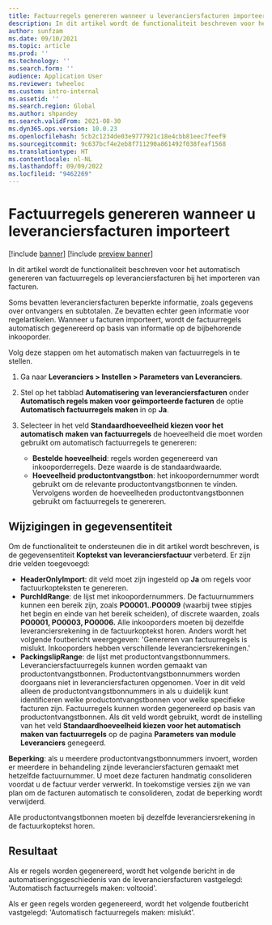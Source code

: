 ```yaml
---
title: Factuurregels genereren wanneer u leveranciersfacturen importeert
description: In dit artikel wordt de functionaliteit beschreven voor het automatisch genereren van factuurregels op leveranciersfacturen bij het importeren van facturen.
author: sunfzam
ms.date: 09/10/2021
ms.topic: article
ms.prod: ''
ms.technology: ''
ms.search.form: ''
audience: Application User
ms.reviewer: twheeloc
ms.custom: intro-internal
ms.assetid: ''
ms.search.region: Global
ms.author: shpandey
ms.search.validFrom: 2021-08-30
ms.dyn365.ops.version: 10.0.23
ms.openlocfilehash: 5cb2c1234de03e9777921c18e4cbb81eec7feef9
ms.sourcegitcommit: 9c637bcf4e2eb8f711290a861492f038feaf1568
ms.translationtype: HT
ms.contentlocale: nl-NL
ms.lasthandoff: 09/09/2022
ms.locfileid: "9462269"
---
```

# <a name="generate-invoice-lines-when-you-import-vendor-invoices"></a>Factuurregels genereren wanneer u leveranciersfacturen importeert

[!include [banner](../includes/banner.md)]
[!include [preview banner](../includes/preview-banner.md)]

In dit artikel wordt de functionaliteit beschreven voor het automatisch genereren van factuurregels op leveranciersfacturen bij het importeren van facturen.

Soms bevatten leveranciersfacturen beperkte informatie, zoals gegevens over ontvangers en subtotalen. Ze bevatten echter geen informatie voor regelartikelen. Wanneer u facturen importeert, wordt de factuurregels automatisch gegenereerd op basis van informatie op de bijbehorende inkooporder.

Volg deze stappen om het automatisch maken van factuurregels in te stellen.

1.  Ga naar **Leveranciers \> Instellen \> Parameters van Leveranciers**.
2.  Stel op het tabblad **Automatisering van leveranciersfacturen** onder **Automatisch regels maken voor geïmporteerde facturen** de optie **Automatisch factuurregels maken** in op **Ja**. 
4.  Selecteer in het veld **Standaardhoeveelheid kiezen voor het automatisch maken van factuurregels** de hoeveelheid die moet worden gebruikt om automatisch factuurregels te genereren:

    - **Bestelde hoeveelheid**: regels worden gegenereerd van inkooporderregels. Deze waarde is de standaardwaarde.
    - **Hoeveelheid productontvangstbon**: het inkoopordernummer wordt gebruikt om de relevante productontvangstbonnen te vinden. Vervolgens worden de hoeveelheden productontvangstbonnen gebruikt om factuurregels te genereren.

## <a name="data-entity-changes"></a>Wijzigingen in gegevensentiteit

Om de functionaliteit te ondersteunen die in dit artikel wordt beschreven, is de gegevensentiteit **Koptekst van leveranciersfactuur** verbeterd. Er zijn drie velden toegevoegd:

- **HeaderOnlyImport**: dit veld moet zijn ingesteld op **Ja** om regels voor factuurkopteksten te genereren.
- **PurchIdRange**: de lijst met inkoopordernummers. De factuurnummers kunnen een bereik zijn, zoals **PO0001..PO0009** (waarbij twee stipjes het begin en einde van het bereik scheiden), of discrete waarden, zoals **PO0001, PO0003, PO0006.** Alle inkooporders moeten bij dezelfde leveranciersrekening in de factuurkoptekst horen. Anders wordt het volgende foutbericht weergegeven: 'Genereren van factuurregels is mislukt. Inkooporders hebben verschillende leveranciersrekeningen.'
- **PackingslipRange**: de lijst met productontvangstbonnummers. Leveranciersfactuurregels kunnen worden gemaakt van productontvangstbonnen. Productontvangstbonnummers worden doorgaans niet in leveranciersfacturen opgenomen. Voer in dit veld alleen de productontvangstbonnummers in als u duidelijk kunt identificeren welke productontvangstbonnen voor welke specifieke facturen zijn. Factuurregels kunnen worden gegenereerd op basis van productontvangstbonnen. Als dit veld wordt gebruikt, wordt de instelling van het veld **Standaardhoeveelheid kiezen voor het automatisch maken van factuurregels** op de pagina **Parameters van module Leveranciers** genegeerd. 

**Beperking**: als u meerdere productontvangstbonnummers invoert, worden er meerdere in behandeling zijnde leveranciersfacturen gemaakt met hetzelfde factuurnummer. U moet deze facturen handmatig consolideren voordat u de factuur verder verwerkt. In toekomstige versies zijn we van plan om de facturen automatisch te consolideren, zodat de beperking wordt verwijderd.

Alle productontvangstbonnen moeten bij dezelfde leveranciersrekening in de factuurkoptekst horen.

## <a name="result"></a>Resultaat

Als er regels worden gegenereerd, wordt het volgende bericht in de automatiseringsgeschiedenis van de leveranciersfacturen vastgelegd: 'Automatisch factuurregels maken: voltooid'.

Als er geen regels worden gegenereerd, wordt het volgende foutbericht vastgelegd: 'Automatisch factuurregels maken: mislukt'.
